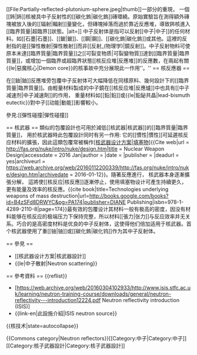 [[File:Partially-reflected-plutonium-sphere.jpeg|thumb]]一部分的重現， 一個[[鈽|鈽]]核被具中子反射性的[[碳化鎢|碳化鎢]]磚環繞。原始實驗旨在測得額外磚塊被放入後的[[辐射|輻射]]量變化，但磚塊掉落而過於靠近反應堆，導致鈽核進入[[臨界質量|超臨界]]狀態。|alt=]]
中子反射体是指可以反射[[中子|中子]]的任何材料。如[[石墨|石墨]]、[[鈹|鈹]]、[[鋼|鋼]]、[[碳化鎢|碳化鎢]]或其他。這裡的反射指的是[[彈性散射|彈性散射]]而非[[反射_(物理学)|鏡反射]]。中子反射物料可使原本未達[[臨界質量|臨界質量]]之[[可裂变物质|可裂變物質]]達到[[臨界質量|臨界質量]]，或增加一個臨界或超臨界狀態[[核反应堆|反應堆]]的反應數，在兩起有關{{le|惡魔核心|Demon core}}的核事故中充分展現此一作用''。''
== 核反應器 ==
<div>在[[鈾|鈾]]反應堆旁包覆中子反射体可大幅降低在同樣原料、幾何設計下的[[臨界質量|臨界質量]]。由輕量材料製成的中子鏡在[[核反应堆|反應爐]]中也具有[[中子减速剂|中子減速劑]]的作用， 重量材料如[[鉛|鉛]]或{{le|鉛鉍共晶|lead-bismuth eutectic}}對中子[[动能|動能]]影響較小。</div>

參見:[[彈性碰撞|彈性碰撞]]

== 核武器 ==
類似的包覆設計也可用於減低[[核武器|核武器]]的[[臨界質量|臨界質量]]， 用於核武器時此包覆設計同时有另一作用: 它的[[慣性|慣性]]可延遲核反应材料的擴張，因此這類包覆常被稱作[[核武器设计方案|填塞物]](tamper)<ref>{{Cite web|url = http://fas.org/nuke/intro/nuke/design.htm|title = Nuclear Weapon Design|accessdate = 2016 Jan|author = |date = |publisher = |deadurl = yes|archiveurl = https://web.archive.org/web/20160112200339/http://fas.org/nuke/intro/nuke/design.htm|archivedate = 2016-01-12}}</ref>。隨著反應進行， 核武器本身逐漸擴張分解， 這將使[[核反应|核反應]]逐漸停止，使用填塞物设计可產生持續更久， 更有能量及效率的核反應。<ref>{{cite book|title=Technologies underlying weapons of mass destruction|url=http://books.google.com/books?id=B4zSFd8DRWYC&pg=PA174|publisher=DIANE Publishing|isbn=978-1-4289-2110-8|page=174}}</ref>最有效的包覆设计其材料一般有极高的密度，因没有材料能够在核反应的极端压力下保持完整，所以材料[[張力|张力]]与反应效率并无关系。巧合的是高密度材料是优良的中子反射体，这使得他们倍加适用于核武器。首个核武器使用了重[[铀|铀]]或[[碳化鎢|碳化钨]]作为其中子反射体。

== 參見 ==
* [[核武器设计方案|核武器設計]]
* {{le|中子散射|Neutron scattering}}

== 參考資料 ==
{{reflist}}
* [https://web.archive.org/web/20160304102933/http://www.isis.stfc.ac.uk/learning/neutron-training-course/downloads/general/neutron-reflectivity---introduction12224.pdf Neutron reflectivity introduction (ISIS)] 
* {{link-en|此設施介紹|ISIS neutron source}} 

{{核技术|state=autocollapse}}

{{Commons category|Neutron reflectors}}[[Category:中子|Category:中子]]
[[Category:核子武器設計|Category:核子武器設計]]
